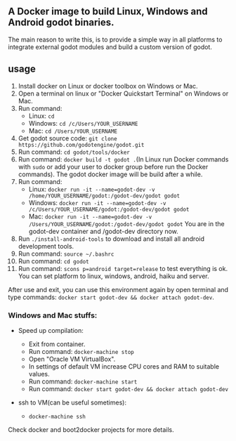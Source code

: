 ## A Docker image to build Linux, Windows and Android godot binaries.

The main reason to write this, is to provide a simple way in all platforms to integrate external godot modules and build a custom version of godot.

## usage
1. Install docker on Linux or docker toolbox on Windows or Mac.
2. Open a terminal on linux or "Docker Quickstart Terminal" on Windows or Mac.
3. Run command:
	- Linux: `cd`
	- Windows: `cd /c/Users/YOUR_USERNAME`
	- Mac: `cd /Users/YOUR_USERNAME`
4. Get godot source code: `git clone https://github.com/godotengine/godot.git`
5. Run command: `cd godot/tools/docker`
6. Run command: `docker build -t godot .`(In Linux run Docker commands with `sudo` or add your user to docker group before run the Docker commands). The godot docker image will be build after a while.
7. Run command:
	- Linux: `docker run -it --name=godot-dev -v /home/YOUR_USERNAME/godot:/godot-dev/godot godot`
	- Windows: `docker run -it --name=godot-dev -v /c/Users/YOUR_USERNAME/godot:/godot-dev/godot godot`
	- Mac: `docker run -it --name=godot-dev -v /Users/YOUR_USERNAME/godot:/godot-dev/godot godot`
	You are in the godot-dev container and /godot-dev directory now.
8. Run `./install-android-tools` to download and install all android development tools.
9. Run command: `source ~/.bashrc`
10. Run command: `cd godot`
11. Run command: `scons p=android target=release` to test everything is ok. You can set platform to linux, windows, android, haiku and server.

After use and exit, you can use this environment again by open terminal and type commands: `docker start godot-dev && docker attach godot-dev`.

### Windows and Mac stuffs:

- Speed up compilation:
	- Exit from container.
	- Run command: `docker-machine stop`
	- Open "Oracle VM VirtualBox".
	- In settings of default VM increase CPU cores and RAM to suitable values.
	- Run command: `docker-machine start`
	- Run command: `docker start godot-dev && docker attach godot-dev`

- ssh to VM(can be useful sometimes):
	- `docker-machine ssh`

Check docker and boot2docker projects for more details.
